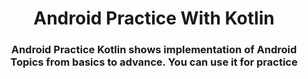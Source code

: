 <h1 align="center">Android Practice With Kotlin</h1>
<h3 align="center">Android Practice Kotlin shows implementation of Android Topics from basics to advance. You can use it for practice</h3>

<p align="left">
</p>
